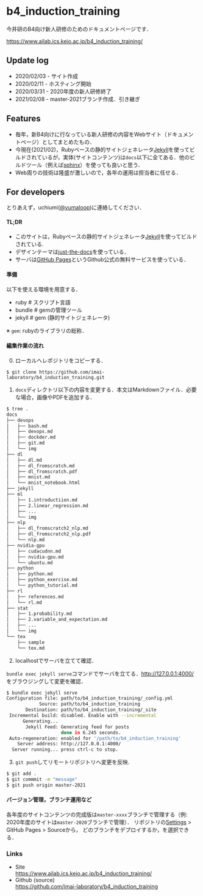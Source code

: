 # b4_induction_training

今井研のB4向け新人研修のためのドキュメントページです．

https://www.ailab.ics.keio.ac.jp/b4_induction_training/

## Update log

- 2020/02/03 - サイト作成
- 2020/02/11 - ホスティング開始
- 2020/03/31 - 2020年度の新人研修終了
- 2021/02/08 - master-2021ブランチ作成．引き継ぎ

## Features

- 毎年，新B4向けに行なっている新人研修の内容をWebサイト（ドキュメントページ）としてまとめたもの．
- 今現在(2021/02)，Rubyベースの静的サイトジェネレータ[Jekyll](https://jekyllrb.com/)を使ってビルドされているが，実体(サイトコンテンツ)は`docs`以下に全てある．他のビルドツール（例えば[sphinx](https://www.sphinx-doc.org/ja/master/)）を使っても良いと思う．
- Web周りの技術は隆盛が激しいので，各年の運用は担当者に任せる．

## For developers

とりあえず，uchiumi([@yumaloop](https://github.com/yumaloop))に連絡してください．

#### TL;DR

- このサイトは，Rubyベースの静的サイトジェネレータ[Jekyll](https://jekyllrb.com/)を使ってビルドされている.
- デザインテーマは[just-the-docs](https://github.com/pmarsceill/just-the-docs)を使っている．
- サーバは[GitHub Pages](https://pages.github.com/)というGithub公式の無料サービスを使っている．

#### 準備

以下を使える環境を用意する．

- ruby # スクリプト言語
- bundle # gemの管理ツール
- jekyll # gem (静的サイトジェネレータ)

※ `gem`: rubyのライブラリの総称．

#### 編集作業の流れ

0. ローカルへレポジトリをコピーする．

```
$ git clone https://github.com/imai-laboratory/b4_induction_training.git
```

1. `docs`ディレクトリ以下の内容を変更する．本文はMarkdownファイル．必要な場合，画像やPDFを追加する．

```bash
$ tree .
docs
├── devops
│   ├── bash.md
│   ├── devops.md
│   ├── dockder.md
│   ├── git.md
│   └── img
├── dl
│   ├── dl.md
│   ├── dl_fromscratch.md
│   ├── dl_fromscratch.pdf
│   ├── mnist.md
│   └── mnist_notebook.html
├── jekyll
├── ml
│   ├── 1.introductiion.md
│   ├── 2.linear_regression.md
│   ├── ...
│   └── img
├── nlp
│   ├── dl_fromscratch2_nlp.md
│   ├── dl_fromscratch2_nlp.pdf
│   └── nlp.md
├── nvidia-gpu
│   ├── cudacudnn.md
│   ├── nvidia-gpu.md
│   └── ubuntu.md
├── python
│   ├── python.md
│   ├── python_exercise.md
│   └── python_tutorial.md
├── rl
│   ├── references.md
│   └── rl.md
├── stat
│   ├── 1.probability.md
│   ├── 2.variable_and_expectation.md
│   ├── ...
│   └── img
└── tex
    ├── sample
    └── tex.md

```

2. localhostでサーバを立てて確認．

`bundle exec jekyll serve`コマンドでサーバを立てる．http://127.0.0.1:4000/ をブラウジングして変更を確認．

```bash
$ bundle exec jekyll serve
Configuration file: path/to/b4_induction_training/_config.yml
            Source: path/to/b4_induction_training
       Destination: path/to/b4_induction_training/_site
 Incremental build: disabled. Enable with --incremental
      Generating...
       Jekyll Feed: Generating feed for posts
                    done in 6.245 seconds.
 Auto-regeneration: enabled for '/path/to/b4_induction_training'
    Server address: http://127.0.0.1:4000/
  Server running... press ctrl-c to stop.
```

3. `git push`してリモートリポジトリへ変更を反映.

```bash
$ git add .
$ git commmit -m "message"
$ git push origin master-2021
```

#### バージョン管理，ブランチ運用など

各年度のサイトコンテンツの完成版は`master-xxxx`ブランチで管理する（例: 2020年度のサイトは`master-2020`ブランチで管理）．
リポジトリの[Settings](https://github.com/imai-laboratory/b4_induction_training/settings) > GitHub Pages > Sourceから，
どのブランチをデプロイするか，を選択できる．

### Links

- Site<br>
https://www.ailab.ics.keio.ac.jp/b4_induction_training/
- Github (source)<br>
https://github.com/imai-laboratory/b4_induction_training 
